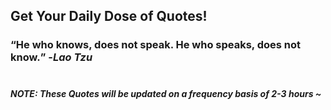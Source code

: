 ## Get Your Daily Dose of Quotes!
### <q>He who knows, does not speak. He who speaks, does not know.</q> -<em>Lao Tzu</em> <br><br>
##### NOTE: These Quotes will be updated on a frequency basis of 2-3 hours ~
